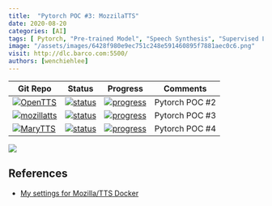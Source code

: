 ```yaml
---
title:  "Pytorch POC #3: MozzilaTTS"
date: 2020-08-20
categories: [AI]
tags: [ Pytorch, "Pre-trained Model", "Speech Synthesis", "Supervised Learning" ]
image: "/assets/images/6428f980e9ec751c248e591460895f7881aec0c6.png"
visit: http://dlc.barco.com:5500/
authors: [wenchiehlee]
---
```


| Git Repo                                                                                                                                         | Status                                                                                                                                                                | Progress                                                                                                                    | Comments                                                     |
|--------------------------------------------------------------------------------------------------------------------------------------------------|-----------------------------------------------------------------------------------------------------------------------------------------------------------------------|----------------------------------------------------------------------------------------------------------------------------------------|--------------------------------------------------------------|
| [![OpenTTS](https://img.shields.io/badge/OpenTTS-gray?logo=pytorch)](https://git.barco.com/users/wjlee/repos/opentts/browse) | [![status](https://tailab.barco.com:9443/deeplearningcomputing/opentts/badges/master/pipeline.svg)](https://tailab.barco.com:9443/deeplearningcomputing/opentts/pipelines) | [![progress](https://img.shields.io/badge/OpenTTS-POC-red)](http://dlc.barco.com:5500/) | Pytorch POC #2 |
| [![mozillatts](https://img.shields.io/badge/project-mozillatts-red)](https://git.barco.com/users/wjlee/repos/TTS/browse) | [![status](https://tailab.barco.com:9443/deeplearningcomputing/TTS/badges/master/pipeline.svg)](https://tailab.barco.com:9443/deeplearningcomputing/TTS/pipelines) | [![progress](https://img.shields.io/badge/mozillatts-POC-red)](http://dlc.barco.com:5002/) | Pytorch POC #3 |
| [![MaryTTS](https://img.shields.io/badge/MaryTTS-gray?logo=pytorch)](https://git.barco.com/users/wjlee/repos/docker-marytts/browse) | [![status](https://tailab.barco.com:9443/deeplearningcomputing/docker-marytts/badges/master/pipeline.svg)](https://tailab.barco.com:9443/deeplearningcomputing/docker-marytts/pipelines) | [![progress](https://img.shields.io/badge/marytts-POC-red)](http://dlc.barco.com:15195/) | Pytorch POC #4 |


[![](https://rebrand.ly/dlc_png_url)](https://rebrand.ly/dlc_uml_url)


## References
* [My settings for Mozilla/TTS Docker](https://gist.github.com/jcc10/d6d68df2204e239ce1e6960a9b107aac)